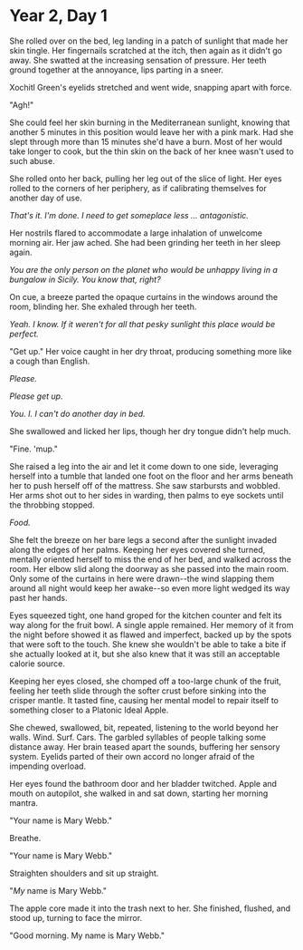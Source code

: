 Year 2, Day 1
=============

She rolled over on the bed, leg landing in a patch of sunlight that made her skin tingle.  Her fingernails scratched at the itch, then again as it didn't go away.  She swatted at the increasing sensation of pressure.  Her teeth ground together at the annoyance, lips parting in a sneer.

Xochitl Green's eyelids stretched and went wide, snapping apart with force.

"Agh!"

She could feel her skin burning in the Mediterranean sunlight, knowing that another 5 minutes in this position would leave her with a pink mark.  Had she slept through more than 15 minutes she'd have a burn.  Most of her would take longer to cook, but the thin skin on the back of her knee wasn't used to such abuse.

She rolled onto her back, pulling her leg out of the slice of light.  Her eyes rolled to the corners of her periphery, as if calibrating themselves for another day of use.

_That's it.  I'm done.  I need to get someplace less … antagonistic._

Her nostrils flared to accommodate a large inhalation of unwelcome morning air.  Her jaw ached.  She had been grinding her teeth in her sleep again.

_You are the only person on the planet who would be unhappy living in a bungalow in Sicily.  You know that, right?_

On cue, a breeze parted the opaque curtains in the windows around the room, blinding her.  She exhaled through her teeth.

_Yeah.  I know.  If it weren't for all that pesky sunlight this place would be perfect._

"Get up."  Her voice caught in her dry throat, producing something more like a cough than English.

_Please._

_Please get up._

_You.  I.  I can't do another day in bed._

She swallowed and licked her lips, though her dry tongue didn't help much.

"Fine.  'mup."

She raised a leg into the air and let it come down to one side, leveraging herself into a tumble that landed one foot on the floor and her arms beneath her to push herself off of the mattress.  She saw starbursts and wobbled.  Her arms shot out to her sides in warding, then palms to eye sockets until the throbbing stopped.

_Food._

She felt the breeze on her bare legs a second after the sunlight invaded along the edges of her palms.  Keeping her eyes covered she turned, mentally oriented herself to miss the end of her bed, and walked across the room.  Her elbow slid along the doorway as she passed into the main room.  Only some of the curtains in here were drawn--the wind slapping them around all night would keep her awake--so even more light wedged its way past her hands.

Eyes squeezed tight, one hand groped for the kitchen counter and felt its way along for the fruit bowl.  A single apple remained.  Her memory of it from the night before showed it as flawed and imperfect, backed up by the spots that were soft to the touch.  She knew she wouldn't be able to take a bite if she actually looked at it, but she also knew that it was still an acceptable calorie source.

Keeping her eyes closed, she chomped off a too-large chunk of the fruit, feeling her teeth slide through the softer crust before sinking into the crisper mantle.  It tasted fine, causing her mental model to repair itself to something closer to a Platonic Ideal Apple.

She chewed, swallowed, bit, repeated, listening to the world beyond her walls.  Wind.  Surf.  Cars.  The garbled syllables of people talking some distance away.  Her brain teased apart the sounds, buffering her sensory system.  Eyelids parted of their own accord no longer afraid of the impending overload.

Her eyes found the bathroom door and her bladder twitched.  Apple and mouth on autopilot, she walked in and sat down, starting her morning mantra.

"Your name is Mary Webb."

Breathe.

"Your name is Mary Webb."

Straighten shoulders and sit up straight.

"_My_ name is Mary Webb."

The apple core made it into the trash next to her.  She finished, flushed, and stood up, turning to face the mirror.

"Good morning.  My name is Mary Webb."

